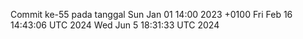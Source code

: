 Commit ke-55 pada tanggal Sun Jan 01 14:00 2023 +0100
Fri Feb 16 14:43:06 UTC 2024
Wed Jun  5 18:31:33 UTC 2024
